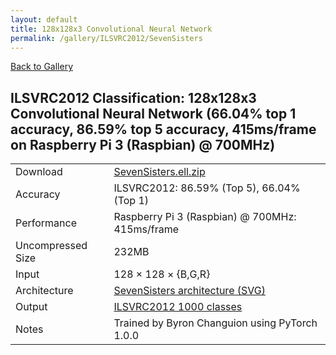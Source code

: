 ```yaml
---
layout: default
title: 128x128x3 Convolutional Neural Network
permalink: /gallery/ILSVRC2012/SevenSisters
---
```


[Back to Gallery](/ELL/gallery)

## ILSVRC2012 Classification: 128x128x3 Convolutional Neural Network (66.04% top 1 accuracy, 86.59% top 5 accuracy, 415ms/frame on Raspberry Pi 3 (Raspbian) @ 700MHz)

<table class="table table-striped table-bordered">
    <tr>
        <td> Download </td>
        <td colspan="3"> <a href="https://github.com/Microsoft/ELL-models/raw/master/models/ILSVRC2012/SevenSisters/SevenSisters.ell.zip">SevenSisters.ell.zip</a></td>
    </tr>
    <tr>
        <td> Accuracy </td>
        <td colspan="3"> ILSVRC2012: 86.59% (Top 5), 66.04% (Top 1) </td>
    </tr>
    <tr>
        <td> Performance </td>
        <td colspan="3"> Raspberry Pi 3 (Raspbian) @ 700MHz: 415ms/frame </td>
    </tr>
    <tr>
        <td> Uncompressed Size </td>
        <td colspan="3"> 232MB </td>
    </tr>
    <tr>
        <td> Input </td>
        <td colspan="3"> 128 &times; 128 &times; {B,G,R} </td>
    </tr>
    <tr>
        <td> Architecture </td>
        <td>
            <a href="https://github.com/Microsoft/ELL-models/raw/master/models/ILSVRC2012/SevenSisters/SevenSisters.cntk.svg?sanitize=true" target="_blank">SevenSisters architecture (SVG)</a>
        </td>
    </tr>
    <tr>
        <td> Output </td>
        <td colspan="3"> <a href="https://github.com/Microsoft/ELL-models/raw/master/models/ILSVRC2012/categories.txt">ILSVRC2012 1000 classes</a> </td>
    </tr>
    <tr>
        <td> Notes </td>
        <td colspan="3"> Trained by Byron Changuion using PyTorch 1.0.0 </td>
    </tr>
</table>

